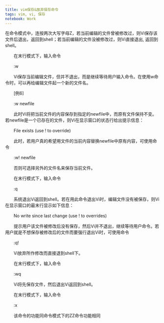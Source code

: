 ```yaml
---
title: vim保存&放弃保存命令
tags: vim, vi, 保存
notebook: Work
---
```


在命令模式中，连按两次大写字母Z，若当前编辑的文件曾被修改过，则Vi保存该文件后退出，返回到shell；若当前编辑的文件没被修改过，则Vi直接退出,   返回到shell。   

  　　在末行模式下，输入命令   

  　　:w 

  　　Vi保存当前编辑文件，但并不退出，而是继续等待用户输入命令。在使用w命令时，可以再给编辑文件起一个新的文件名。

  　　[例6]   

  　　:w   newfile 

  　　此时Vi将把当前文件的内容保存到指定的newfile中，而原有文件保持不变。若newfile是一个已存在的文件，则Vi在显示窗口的状态行给出提示信息： 

  　　File   exists   (use   !   to   override) 

  　　此时，若用户真的希望用文件的当前内容替换newfile中原有内容，可使用命令 

  　　:w!   newfile 

  　　否则可选择另外的文件名来保存当前文件。 

  　　在末行模式下，输入命令   

  　　:q 

  　　系统退出Vi返回到shell。若在用此命令退出Vi时，编辑文件没有被保存，则Vi在显示窗口的最末行显示如下信息： 

  　　No   write   since   last   change   (use   !   to   overrides) 

  　　提示用户该文件被修改后没有保存，然后Vi并不退出，继续等待用户命令。若用户就是不想保存被修改后的文件而要强行退出Vi时，可使用命令 

  　　:q! 

  　　Vi放弃所作修改而直接退到shell下。 

  　　在末行模式下，输入命令   

  　　:wq 

  　　Vi将先保存文件，然后退出Vi返回到shell。 

  　　在末行模式下，输入命令   

  　　:x 

  　　该命令的功能同命令模式下的ZZ命令功能相同
